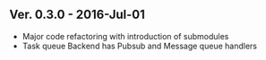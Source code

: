 ## Ver. 0.3.0 - 2016-Jul-01

* Major code refactoring with introduction of submodules
* Task queue Backend has Pubsub and Message queue handlers

